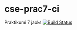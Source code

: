 # cse-prac7-ci
Praktikumi 7 jaoks
[![Build Status](https://travis-ci.com/kallejog/cse-prac7-ci.svg?branch=master)](https://travis-ci.com/kallejog/cse-prac7-ci)
